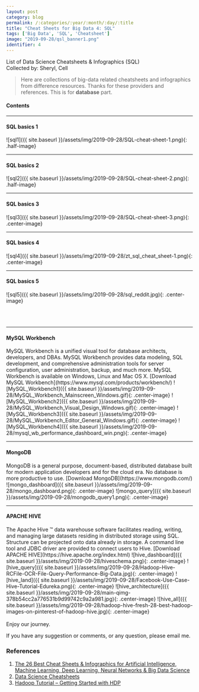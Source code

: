 ```yaml
---
layout: post
category: blog
permalink: /:categories/:year/:month/:day/:title
title: "Cheat Sheets for Big Data 4: SQL"
tags: ['Big Data', 'SQL', 'Cheatsheet']
image: "2019-09-28/qsl_banner1.png"
identifier: 4
---
```


List of Data Science Cheatsheets & Infographics (SQL)
<br>
Collected by: Sheryl, Cell

<!--more-->

<blockquote class="tip">
Here are collections of big-data related cheatsheets and infographics from difference resources. Thanks for these providers and references. This is for <strong>database</strong> part.
</blockquote>

<div class="list-of-contents">
  <h4>Contents</h4>
  <ul></ul>
</div>

<hr class="with-margin">
<h4 class="header" id="basics1">SQL basics 1</h4>

![sql1]({{ site.baseurl }}/assets/img/2019-09-28/SQL-cheat-sheet-1.png){: .half-image}


<hr class="with-margin">
<h4 class="header" id="basics2">SQL basics 2</h4>

![sql2]({{ site.baseurl }}/assets/img/2019-09-28/SQL-cheat-sheet-2.png){: .half-image}

<hr class="with-margin">
<h4 class="header" id="basics3">SQL basics 3</h4>

![sql3]({{ site.baseurl }}/assets/img/2019-09-28/SQL-cheat-sheet-3.png){: .center-image}

<hr class="with-margin">
<h4 class="header" id="basics4">SQL basics 4</h4>

![sql4]({{ site.baseurl }}/assets/img/2019-09-28/zt_sql_cheat_sheet-1.png){: .center-image}

<hr class="with-margin">
<h4 class="header" id="basics5">SQL basics 5</h4>

![sql5]({{ site.baseurl }}/assets/img/2019-09-28/sql_reddit.jpg){: .center-image}

<br></br>
<hr class="with-margin">
<h4 class="header" id="MySQLWorkbench">MySQL Workbench</h4>
MySQL Workbench is a unified visual tool for database architects, developers, and DBAs. MySQL Workbench provides data modeling, SQL development, and comprehensive administration tools for server configuration, user administration, backup, and much more. MySQL Workbench is available on Windows, Linux and Mac OS X.
[Download MySQL Workbench](https://www.mysql.com/products/workbench/)
![MySQL_Workbench1]({{ site.baseurl }}/assets/img/2019-09-28/MySQL_Workbench_Mainscreen_Windows.gif){: .center-image}
![MySQL_Workbench2]({{ site.baseurl }}/assets/img/2019-09-28/MySQL_Workbench_Visual_Design_Windows.gif){: .center-image}
![MySQL_Workbench3]({{ site.baseurl }}/assets/img/2019-09-28/MySQL_Workbench_Editor_General_Windows.gif){: .center-image}
![MySQL_Workbench4]({{ site.baseurl }}/assets/img/2019-09-28/mysql_wb_performance_dashboard_win.png){: .center-image}

<hr class="with-margin">
<h4 class="header" id="MongoDB">MongoDB</h4>
MongoDB is a general purpose, document-based, distributed database built for modern application developers and for the cloud era. No database is more productive to use.
[Download MongoDB](https://www.mongodb.com/)
![mongo_dashboard]({{ site.baseurl }}/assets/img/2019-09-28/mongo_dashboard.png){: .center-image}
![mongo_query]({{ site.baseurl }}/assets/img/2019-09-28/mongodb_query1.png){: .center-image}

<hr class="with-margin">
<h4 class="header" id="APACHEHIVE">APACHE HIVE</h4>
The Apache Hive ™ data warehouse software facilitates reading, writing, and managing large datasets residing in distributed storage using SQL. Structure can be projected onto data already in storage. A command line tool and JDBC driver are provided to connect users to Hive.
[Download APACHE HIVE](https://hive.apache.org/index.html)
![hive_dashboard]({{ site.baseurl }}/assets/img/2019-09-28/hiveschema.png){: .center-image}
![hive_query]({{ site.baseurl }}/assets/img/2019-09-28/Hadoop-Hive-RCFile-OCR-File-Query-Performance-Big-Data.jpg){: .center-image}
![hive_land]({{ site.baseurl }}/assets/img/2019-09-28/Facebook-Use-Case-Hive-Tutorial-Edureka.png){: .center-image}
![hive_architecture]({{ site.baseurl }}/assets/img/2019-09-28/main-qimg-378b54cc2a776531b9d99742c9a2a981.jpg){: .center-image}
![hive_all]({{ site.baseurl }}/assets/img/2019-09-28/hadoop-hive-fresh-28-best-hadoop-images-on-pinterest-of-hadoop-hive.jpg){: .center-image}
<br></br>
Enjoy our journey. 

If you have any suggestion or comments, or any question, please email me.


### References

<ol>
  <li><a href="https://mattybv3.wordpress.com/2018/09/13/the-26-best-cheat-sheets-infographics-for-artificial-intelligence-ai-machine-learning-ml-deep-learning-neural-networks-big-data-science/">The 26 Best Cheat Sheets & Infographics for Artificial Intelligence, Machine Learning, Deep Learning, Neural Networks & Big Data Science</a></li>
  <li><a href="https://github.com/FavioVazquez/ds-cheatsheets">Data Science Cheatsheets</a></li>
  <li><a href="https://hortonworks.com/apache/hadoop/">Hadoop Tutorial – Getting Started with HDP</a></li>
</ol>
